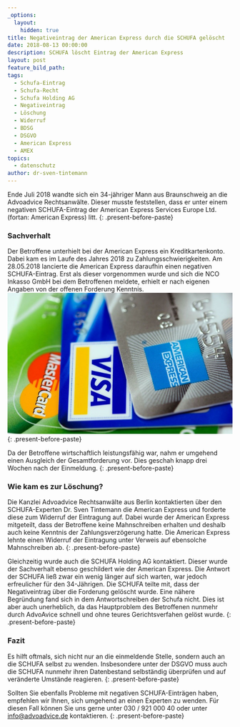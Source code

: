 ```yaml
---
_options:
  layout:
    hidden: true
title: Negativeintrag der American Express durch die SCHUFA gelöscht
date: 2018-08-13 00:00:00
description: SCHUFA löscht Eintrag der American Express
layout: post
feature_bild_path:
tags:
  - Schufa-Eintrag
  - Schufa-Recht
  - Schufa Holding AG
  - Negativeintrag
  - Löschung
  - Widerruf
  - BDSG
  - DSGVO
  - American Express
  - AMEX
topics:
  - datenschutz
author: dr-sven-tintemann
---
```


Ende Juli 2018 wandte sich ein 34-j&auml;hriger Mann aus Braunschweig an die Advoadvice Rechtsanw&auml;lte. Dieser musste feststellen, dass er unter einem negativen SCHUFA-Eintrag der American Express Services Europe Ltd. (fortan: American Express) litt.
{: .present-before-paste}

### Sachverhalt

Der Betroffene unterhielt bei der American Express ein Kreditkartenkonto. Dabei kam es im Laufe des Jahres 2018 zu Zahlungsschwierigkeiten. Am 28.05.2018 lancierte die American Express daraufhin einen negativen SCHUFA-Eintrag. Erst als dieser vorgenommen wurde und sich die NCO Inkasso GmbH bei dem Betroffenen meldete, erhielt er nach eigenen Angaben von der offenen Forderung Kenntnis. ![](/uploads/american-express-89024-640.jpg)
{: .present-before-paste}

Da der Betroffene wirtschaftlich leistungsf&auml;hig war, nahm er umgehend einen Ausgleich der Gesamtforderung vor. Dies geschah knapp drei Wochen nach der Einmeldung.
{: .present-before-paste}

### Wie kam es zur L&ouml;schung?

Die Kanzlei Advoadvice Rechtsanw&auml;lte aus Berlin kontaktierten &uuml;ber den SCHUFA-Experten Dr. Sven Tintemann die American Express und forderte diese zum Widerruf der Eintragung auf. Dabei wurde der American Express mitgeteilt, dass der Betroffene keine Mahnschreiben erhalten und deshalb auch keine Kenntnis der Zahlungsverz&ouml;gerung hatte. Die American Express lehnte einen Widerruf der Eintragung unter Verweis auf ebensolche Mahnschreiben ab.
{: .present-before-paste}

Gleichzeitig wurde auch die SCHUFA Holding AG kontaktiert. Dieser wurde der Sachverhalt ebenso geschildert wie der American Express. Die Antwort der SCHUFA lie&szlig; zwar ein wenig l&auml;nger auf sich warten, war jedoch erfreulicher f&uuml;r den 34-J&auml;hrigen. Die SCHUFA teilte mit, dass der Negativeintrag &uuml;ber die Forderung gel&ouml;scht wurde. Eine n&auml;here Begr&uuml;ndung fand sich in dem Antwortschreiben der Schufa nicht. Dies ist aber auch unerheblich, da das Hauptproblem des Betroffenen nunmehr durch AdvoAvice schnell und ohne teures Gerichtsverfahen gel&ouml;st wurde.
{: .present-before-paste}

### Fazit

Es hilft oftmals, sich nicht nur an die einmeldende Stelle, sondern auch an die SCHUFA selbst zu wenden. Insbesondere unter der DSGVO muss auch die SCHUFA nunmehr ihren Datenbestand selbst&auml;ndig &uuml;berpr&uuml;fen und auf ver&auml;nderte Umst&auml;nde reagieren.
{: .present-before-paste}

Sollten Sie ebenfalls Probleme mit negativen SCHUFA-Eintr&auml;gen haben, empfehlen wir Ihnen, sich umgehend an einen Experten zu wenden. F&uuml;r diesen Fall k&ouml;nnen Sie uns gerne unter 030 / 921 000 40 oder unter info@advoadvice.de kontaktieren.
{: .present-before-paste}